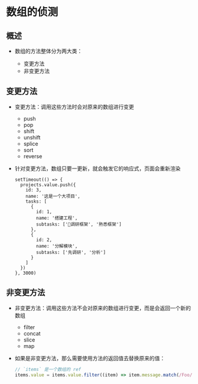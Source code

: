 # 数组的侦测

## 概述

+ 数组的方法整体分为两大类：

  + 变更方法
  + 非变更方法

## 变更方法

+ 变更方法：调用这些方法时会对原来的数组进行变更

  + push
  + pop
  + shift
  + unshift
  + splice
  + sort
  + reverse

+ 针对变更方法，数组只要一更新，就会触发它的响应式，页面会重新渲染

  ```JS
  setTimeout(() => {
    projects.value.push({
      id: 3,
      name: '这是一个大项目',
      tasks: [
        {
          id: 1,
          name: '搭建工程',
          subtasks: ['🧵调研框架', '熟悉框架']
        },
        {
          id: 2,
          name: '分解模块',
          subtasks: ['先调研', '分析']
        }
      ]
    })
  }, 3000)
  ```

## 非变更方法

+ 非变更方法：调用这些方法不会对原来的数组进行变更，而是会返回一个新的数组

  + filter
  + concat
  + slice
  + map

+ 如果是非变更方法，那么需要使用方法的返回值去替换原来的值：

  ```js
  // `items` 是一个数组的 ref
  items.value = items.value.filter((item) => item.message.match(/Foo/))
  ```
